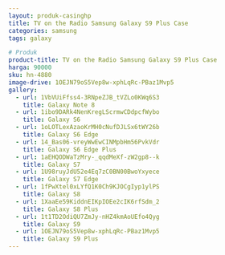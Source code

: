 ```yaml
---
layout: produk-casinghp
title: TV on the Radio Samsung Galaxy S9 Plus Case
categories: samsung
tags: galaxy

# Produk
product-title: TV on the Radio Samsung Galaxy S9 Plus Case
harga: 90000
sku: hn-4880
image-drive: 1OEJN79oS5Vep8w-xphLqRc-PBaz1Mvp5
gallery:
  - url: 1VbVUiFfss4-3RNpeZJB_tVZLo0KWq6S3
    title: Galaxy Note 8
  - url: 1ibo9DARk4NenKregLScrmwCDdpcfWybo
    title: Galaxy S6
  - url: 1oLOTLexAzaoKrMH0cNufDJLSx6tWY26b
    title: Galaxy S6 Edge
  - url: 14_Bas06-vreyWwEwCINMpbHm56PvkVdr
    title: Galaxy S6 Edge Plus
  - url: 1aEHQODWaTzMry-_qqdMeXf-zW2gp8--k
    title: Galaxy S7
  - url: 1U98ruyJdU52e4Eq7zC0BN00BwoYxyece
    title: Galaxy S7 Edge
  - url: 1fPwXtel0xLYfQ1K0Ch9KJOCgIyp1ylPS
    title: Galaxy S8
  - url: 1XaaEe59KiddnEIKpIOEe2cIK6rfSdm_2
    title: Galaxy S8 Plus
  - url: 1t1TD2OdiQU7ZmJy-nHZ4kmAoUEfo4Qyg
    title: Galaxy S9
  - url: 1OEJN79oS5Vep8w-xphLqRc-PBaz1Mvp5
    title: Galaxy S9 Plus
---
```

